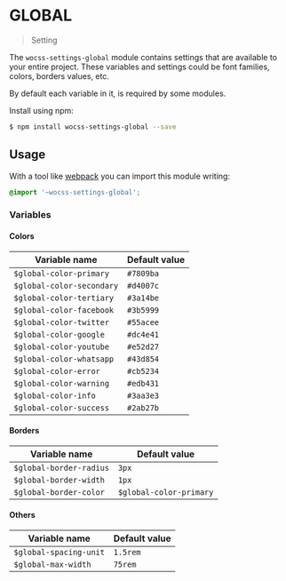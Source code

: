# GLOBAL

> Setting

The `wocss-settings-global` module contains settings that are available to your entire project. These variables and settings could be font families, colors, borders values, etc.

By default each variable in it, is required by some modules.

Install using npm:

```sh
$ npm install wocss-settings-global --save
```

## Usage

With a tool like [webpack](https://webpack.github.io/) you can import this module writing:

```scss
@import '~wocss-settings-global';
```

### Variables

#### Colors

| Variable name | Default value |
|---------------|-------|
| `$global-color-primary` | `#7809ba` |
| `$global-color-secondary` | `#d4007c` |
| `$global-color-tertiary` | `#3a14be` |
| `$global-color-facebook` | `#3b5999` |
| `$global-color-twitter` | `#55acee` |
| `$global-color-google` | `#dc4e41` |
| `$global-color-youtube` | `#e52d27` |
| `$global-color-whatsapp` | `#43d854` |
| `$global-color-error` | `#cb5234` |
| `$global-color-warning` | `#edb431` |
| `$global-color-info` | `#3aa3e3` |
| `$global-color-success` | `#2ab27b` |

#### Borders

| Variable name | Default value |
|---------------|-------|
| `$global-border-radius` | `3px` |
| `$global-border-width` | `1px` |
| `$global-border-color` | `$global-color-primary` |

#### Others

| Variable name | Default value |
|---------------|-------|
| `$global-spacing-unit` | `1.5rem` |
| `$global-max-width` | `75rem` |
